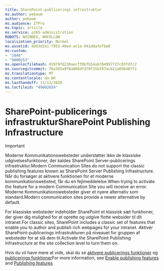 ```yaml
---
title: SharePoint-publicerings infrastruktur
ms.author: pebaum
author: pebaum
ms.audience: ITPro
ms.topic: article
ms.service: o365-administration
ROBOTS: NOINDEX, NOFOLLOW
localization_priority: Normal
ms.assetid: de63d2e1-f053-40ed-ac1a-041ddafefba0
ms-custom:
- "1846"
- "9000253"
ms.openlocfilehash: 03979fd238aecff0bfb54ab784997727c03fd7c2
ms.sourcegitcommit: 76a385e9f8a806dfd70f35bf87acb21a056407f2
ms.translationtype: MT
ms.contentlocale: da-DK
ms.lasthandoff: 11/12/2020
ms.locfileid: "49002659"
---
```

# <a name="sharepoint-publishing-infrastructure"></a><span data-ttu-id="8c576-102">SharePoint-publicerings infrastruktur</span><span class="sxs-lookup"><span data-stu-id="8c576-102">SharePoint Publishing Infrastructure</span></span>

> [!IMPORTANT]
> <span data-ttu-id="8c576-103">Moderne Kommunikationswebsteder understøtter ikke de klassiske udgivelsesfunktioner, der kaldes SharePoint Server-publicerings infrastruktur.</span><span class="sxs-lookup"><span data-stu-id="8c576-103">Modern Communication Sites do not support the classic publishing features known as SharePoint Server Publishing Infrastructure.</span></span> <span data-ttu-id="8c576-104">Når du forsøger at aktivere funktionen for et moderne kommunikationswebsted, får du en fejlmeddelelse.</span><span class="sxs-lookup"><span data-stu-id="8c576-104">When trying to activate the feature for a modern Communication Site you will receive an error.</span></span> <span data-ttu-id="8c576-105">Moderne Kommunikationswebsteder giver et nyere alternativ som standard.</span><span class="sxs-lookup"><span data-stu-id="8c576-105">Modern communication sites provide a newer alternative by default.</span></span>

<span data-ttu-id="8c576-106">For klassiske websteder indeholder SharePoint et klassisk sæt funktioner, der giver dig mulighed for at oprette og udgive flotte websider til dit intranet.</span><span class="sxs-lookup"><span data-stu-id="8c576-106">For classic sites, SharePoint includes a classic set of features that enable you to author and publish rich webpages for your intranet.</span></span> <span data-ttu-id="8c576-107">Aktivér SharePoint-publicerings infrastrukturen på niveauet for gruppen af websteder for at slå dem til.</span><span class="sxs-lookup"><span data-stu-id="8c576-107">Activate the SharePoint Publishing Infrastructure at the site collection level to turn them on.</span></span>

<span data-ttu-id="8c576-108">Hvis du vil have mere at vide, skal du se [aktivere publicerings funktioner](https://support.office.com/article/Enable-publishing-features-479677A6-8B33-4AC7-907D-071C1C7E4518) og [publicerings funktioner](https://support.office.com/article/Features-enabled-in-a-SharePoint-Online-publishing-site-3AB3810C-3C2C-4361-9D0E-0CBE666EA0B0?wt.mc_id=O365_Portal_MMaven#__toc336865553)</span><span class="sxs-lookup"><span data-stu-id="8c576-108">For more information, see [Enable publishing features](https://support.office.com/article/Enable-publishing-features-479677A6-8B33-4AC7-907D-071C1C7E4518) and [Publishing features](https://support.office.com/article/Features-enabled-in-a-SharePoint-Online-publishing-site-3AB3810C-3C2C-4361-9D0E-0CBE666EA0B0?wt.mc_id=O365_Portal_MMaven#__toc336865553)</span></span>
